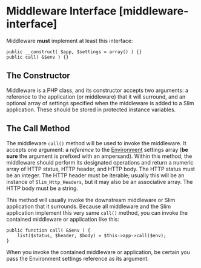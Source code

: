 # Middleware Interface [middleware-interface] #

Middleware **must** implement at least this interface:

    public __construct( $app, $settings = array() ) {}
    public call( &$env ) {}

## The Constructor ##

Middleware is a PHP class, and its constructor accepts two arguments: a reference to the application (or middleware) that it will surround, and an optional array of settings specified when the middleware is added to a Slim application. These should be stored in protected instance variables.

## The Call Method ##

The middleware `call()` method will be used to invoke the middleware. It accepts one argument: a *reference* to the [Environment](#environment) settings array (**be sure** the argument is prefixed with an ampersand). Within this method, the middleware should perform its designated operations and return a numeric array of HTTP status, HTTP header, and HTTP body. The HTTP status must be an integer. The HTTP header must be iterable; usually this will be an instance of `Slim_Http_Headers`, but it may also be an associative array. The HTTP body must be a string.

This method will usually invoke the downstream middleware or Slim application that it surrounds. Because all middleware and the Slim application implement this very same `call()` method, you can invoke the contained middleware or application like this:

    public function call( &$env ) {
        list($status, $header, $body) = $this->app->call($env);
    }

When you invoke the contained middleware or application, be certain you pass the Environment settings reference as its argument.
